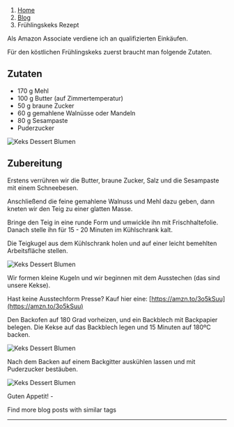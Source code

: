 1.  [Home](https://khadijarecipes.com/de/)
2.  [Blog](https://khadijarecipes.com/de/blog/)
3.  Frühlingskeks Rezept

Als Amazon Associate verdiene ich an qualifizierten Einkäufen.

Für den köstlichen Frühlingskeks zuerst braucht man folgende Zutaten.

## Zutaten

-   170 g Mehl
-   100 g Butter (auf Zimmertemperatur)
-   50 g braune Zucker
-   60 g gemahlene Walnüsse oder Mandeln
-   80 g Sesampaste
-   Puderzucker

![Keks Dessert Blumen](https://ramiboutas.s3.amazonaws.com/khadija/media/images/photo_2023-04-10_22-42-48.width-800.jpg)

## Zubereitung

Erstens verrühren wir die Butter, braune Zucker, Salz und die Sesampaste mit einem Schneebesen.

Anschließend die feine gemahlene Walnuss und Mehl dazu geben, dann kneten wir den Teig zu einer glatten Masse.

Bringe den Teig in eine runde Form und umwickle ihn mit Frischhaltefolie. Danach stelle ihn für 15 - 20 Minuten im Kühlschrank kalt.

Die Teigkugel aus dem Kühlschrank holen und auf einer leicht bemehlten Arbeitsfläche stellen.

![Keks Dessert Blumen](https://ramiboutas.s3.amazonaws.com/khadija/media/images/photo_2023-04-10_22-42-23.width-800.jpg)

Wir formen kleine Kugeln und wir beginnen mit dem Ausstechen (das sind unsere Kekse).

Hast keine Ausstechform Presse? Kauf hier eine: [https://amzn.to/3o5kSuu](https://amzn.to/3o5kSuu)

Den Backofen auf 180 Grad vorheizen, und ein Backblech mit Backpapier belegen.
Die Kekse auf das Backblech legen und 15 Minuten auf 180ºC backen.

![Keks Dessert Blumen](https://ramiboutas.s3.amazonaws.com/khadija/media/images/photo_2023-04-10_22-48-38.width-800.jpg)

Nach dem Backen auf einem Backgitter auskühlen lassen und mit Puderzucker bestäuben.

![Keks Dessert Blumen](https://ramiboutas.s3.amazonaws.com/khadija/media/images/photo_2023-04-10_22-42-36.2e16d0ba.fill-600x338.jpg)

Guten Appetit! -

Find more blog posts with similar tags

___

